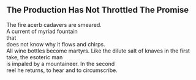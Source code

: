 The Production Has Not Throttled The Promise
--------------------------------------------
The fire acerb cadavers are smeared.  
A current of myriad fountain  
that  
does not know why it flows and chirps.  
All wine bottles become martyrs. Like the dilute salt of knaves in the first take, the esoteric man  
is impaled by a mountaineer. In the second  
reel he returns, to hear and to circumscribe.  
